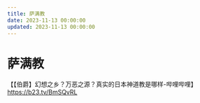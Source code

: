 ```yaml
---
title: 萨满教
date: 2023-11-13 00:00:00
updated: 2023-11-13 00:00:00
---
```


# 萨满教

【【伯爵】幻想之乡？万恶之源？真实的日本神道教是哪样-哔哩哔哩】 https://b23.tv/BmSQvRL
